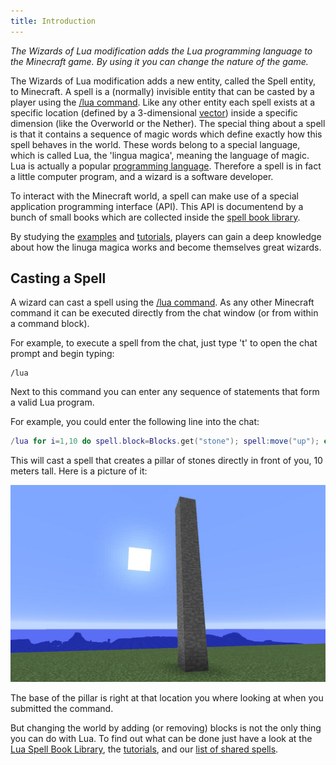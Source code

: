 ```yaml
---
title: Introduction
---
```

*The Wizards of Lua modification adds the Lua programming language to the Minecraft game.
By using it you can change the nature of the game.*

The Wizards of Lua modification adds a new entity, called the Spell entity, to Minecraft.
A spell is a (normally) invisible entity that can be casted by a player using the
[/lua command](/lua-command).
Like any other entity each spell exists at a specific location
(defined by a 3-dimensional [vector](/modules/Vec3/)) inside a specific dimension
(like the Overworld or the Nether).
The special thing about a spell is that it contains a sequence of magic words which
define exactly how this spell behaves in the world.
These words belong to a special language, which is called Lua, the 'lingua magica', meaning the
language of magic.
Lua is actually a popular [programming language](https://www.lua.org).
Therefore a spell is in fact a little computer program, and a wizard is a software
developer.

To interact with the Minecraft world, a spell can make use of a special application
programming interface (API).
This API is documentend by a bunch of small books which are collected inside the
[spell book library](/spellbooklibrary).

By studying the [examples](/examples.html) and [tutorials](/tutorials.html),
players can gain a deep knowledge about how the linuga magica works and become
themselves great wizards.

## Casting a Spell
A wizard can cast a spell using the [/lua command](/lua-command).
As any other Minecraft command it can be executed directly from the chat
window (or from within a command block).

For example, to execute a spell from the chat, just type 't' to open the chat
prompt and begin typing:
```
/lua
```

Next to this command you can enter any sequence of statements that form
a valid Lua program.


For example, you could enter the following line into the chat:
```lua
/lua for i=1,10 do spell.block=Blocks.get("stone"); spell:move("up"); end
```
This will cast a spell that creates a pillar of stones directly in front of you,
10 meters tall. Here is a picture of it:

![Pillar of Stone](images/pillar-of-stone.jpg)

The base of the pillar is right at that location you where looking at when you
submitted the command.

But changing the world by adding (or removing) blocks is not the only thing
you can do with Lua.
To find out what can be done just have a look at the [Lua Spell Book Library](/spellbooklibrary),
the [tutorials](/tutorials.html), and our [list of shared spells](/spells.html).
